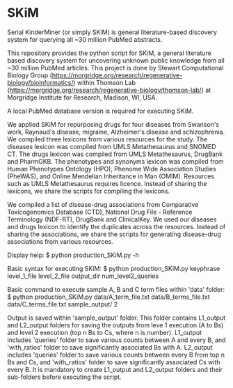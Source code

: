# SKiM
Serial KinderMiner (or simply SKiM) is general literature-based discovery system for querying all ~30 million PubMed abstracts. 

This repository provides the python script for SKiM, a general literature based discovery system for uncovering unknown public knowledge from all ~30 million PubMed articles. This project is done by Stewart Computational Biology Group (https://morgridge.org/research/regenerative-biology/bioinformatics/) within Thomson Lab (https://morgridge.org/research/regenerative-biology/thomson-lab/) at Morgridge Institute for Research, Madison, WI, USA.

A local PubMed database version is required for executing SKiM. 

We applied SKiM for repurposing drugs for four diseases from Swanson's work, Raynaud's disease, migraine, Alzheimer's disease and schizophrenia. We compiled three lexicons from various resources for the study. The diseases lexicon was compiled from UMLS Metathesaurus and SNOMED CT. The drugs lexicon was compiled from UMLS Metathesaurus, DrugBank and PharmGKB. The phenotypes and synonyms lexicon was compiled from Human Phenotypes Ontology (HPO), Phenome Wide Association Studies (PheWAS), and Online Mendelian Inheritance in Man (OMIM). Resources such as UMLS Metathesaurus requires licence. Instead of sharing the lexicons, we share the scripts for compiling the lexicons. 

We compiled a list of disease-drug associations from Comparative Toxicogenomics Database (CTD), National Drug File - Reference Terminology (NDF-RT), DrugBank and ClinicalKey. We used our diseases and drugs lexicon to identify the duplicates across the resources. Instead of sharing the associations, we share the scripts for generating disease-drug associations from various resources.

Display help:
$ python production_SKiM.py -h

Basic syntax for executing SKiM:
$ python production_SKiM.py keyphrase level_1_file level_2_file output_dir num_level2_queries

Basic command to execute sample A, B and C term files within 'data' folder:
$ python production_SKiM.py data/A_term_file.txt data/B_terms_file.txt data/C_terms_file.txt sample_output/ 2

Output is saved within 'sample_output' folder. This folder contains L1_output and L2_output folders for saving the outputs from leve 1 execution (A to Bs) and level 2 execution (top n Bs to Cs, where n is number). L1_output includes 'queries' folder to save various counts between A and every B, and 'with_ratios' folder to save significantly associated Bs with A. L2_output includes 'queries' folder to save various counts between every B from top n Bs and Cs, and 'with_ratios' folder to save significantly associated Cs with every B. It is mandatory to create L1_output and L2_output folders and their sub-folders before executing the script.     
